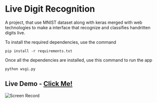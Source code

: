 # Live Digit Recognition
A project, that use MNIST dataset along with keras merged with web technologies to make a interface that recognize and classifies handritten digits live.

To install the required dependencies, use the command
```
pip install -r requirements.txt
```

Once all the dependencies are installed, use this command to run the app
```
python wsgi.py
```
## Live Demo - [Click Me!](https://live-digit-recognizer.herokuapp.com/)
![Screen Record](https://github.com/Irony00/Live-Digit-Recognizer/blob/master/sample/live-digit-recognizer.gif?raw=true)

